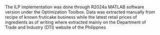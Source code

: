 The ILP implementation was done through R2024a MATLAB software version under the Optimization Toolbox. Data was extracted manually from recipe of known fruticake business while the latest retail prices of ingredients as of writing where extracted mainly on the Department of Trade and Industry (DTI) website of the Philippnes
